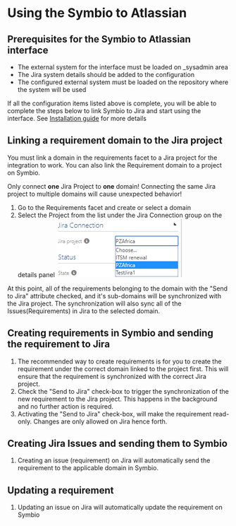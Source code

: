 # Using the Symbio to Atlassian

## Prerequisites for the Symbio to Atlassian interface
- The external system for the interface must be loaded on _sysadmin area
- The Jira system details should be added to the configuration
- The configured external system must be loaded on the repository where the system will be used

If all the configuration items listed above is complete, you will be able to complete the steps below to link Symbio to Jira and start using the interface. 
See [Installation guide](installation_guide.md) for more details

## Linking a requirement domain to the Jira project
You must link a domain in the requirements facet to a Jira project for the integration to work. You can also link the Requirement domain to a project on Symbio.

Only connect **one** Jira Project to **one** domain! Connecting the same Jira project to multiple domains will cause unexpected behavior!
1. Go to the Requirements facet and create or select a domain
1. Select the Project from the list under the Jira Connection group on the details panel ![Jira Project Selection](media/connectJiraProject.png)

At this point, all of the requirements belonging to the domain with the "Send to Jira" attribute checked, and it's sub-domains will be synchronized with the Jira project. The synchronization will also sync all of the Issues(Requirements) in Jira to the selected domain.

## Creating requirements in Symbio and sending the requirement to Jira
1. The recommended way to create requirements is for you to create the requirement under the correct domain linked to the project first. This will ensure that the requirement is synchronized with the correct Jira project.
1. Check the "Send to Jira" check-box to trigger the synchronization of the new requirement to the Jira project. This happens in the background and no further action is required.
1. Activating the "Send to Jira" check-box, will make the requirement read-only. Changes are only allowed on Jira hence forth.

## Creating Jira Issues and sending them to Symbio
1. Creating an issue (requirement) on Jira will automatically send the requirement to the applicable domain in Symbio.

## Updating a requirement
1. Updating an issue on Jira will automatically update the requirement on Symbio
